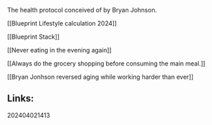 
The health protocol conceived of by Bryan Johnson.

[[Blueprint Lifestyle calculation 2024]]

[[Blueprint Stack]]

[[Never eating in the evening again]]

[[Always do the grocery shopping before consuming the main meal.]]

[[Bryan Jonhson reversed aging while working harder than ever]]

## Links:



202404021413